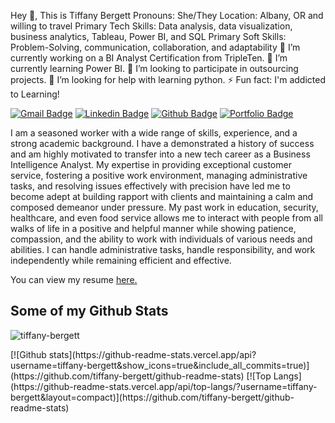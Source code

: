 Hey 👋, This is Tiffany Bergett
Pronouns: She/They
Location: Albany, OR and willing to travel
Primary Tech Skills: Data analysis, data visualization, business analytics, Tableau, Power BI, and SQL
Primary Soft Skills: Problem-Solving, communication, collaboration, and adaptability
🔭 I’m currently working on a BI Analyst Certification from TripleTen.
🌱 I’m currently learning Power BI.
👯 I’m looking to participate in outsourcing projects.
🤔 I’m looking for help with learning python.
⚡ Fun fact: I'm addicted to Learning!

[![Gmail Badge](https://img.shields.io/badge/-tifcpic@gmail.com-c14438?style=flat&logo=Gmail&logoColor=white&link=mailto:tifcpic@gmail.com)](mailto:tifcpic@gmail.com) 
[![Linkedin Badge](https://img.shields.io/badge/-www.linkedin.com/in/tiffanycbergett-0072b1?style=flat&logo=Linkedin&logoColor=white&link=https://www.linkedin.com/in/www.linkedin.com/in/tiffanycbergett/)](https://www.linkedin.com/in/www.linkedin.com/in/tiffanycbergett/)
[![Github Badge](https://img.shields.io/badge/-tiffany-bergett-grey?style=flat&logo=github&logoColor=white&link=https://github.com/tiffany-bergett/)](https://www.github.com/tiffany-bergett/)
[![Portfolio Badge](https://img.shields.io/badge/portfolio-web-blue?style=flat&link=HERE/)](HERE/)
<p align='left'>I am a seasoned worker with a wide range of skills, experience, and a strong academic background. I have a demonstrated a history of success and am highly motivated to transfer into a new tech career as a Business Intelligence Analyst. My expertise in providing exceptional customer service, fostering a positive work environment, managing administrative tasks, and resolving issues effectively with precision have led me to become adept at building rapport with clients and maintaining a calm and composed demeanor under pressure. My past work in education, security, healthcare, and even food service allows me to interact with people from all walks of life in a positive and helpful manner while showing patience, compassion, and the ability to work with individuals of various needs and abilities. I can handle administrative tasks, handle responsibility, and work independently while remaining efficient and effective.</p><p align='left'>

You can view my resume <a href='https://docs.google.com/document/d/14roiaExn3BnWvwgDC67wgTCAyJsd6_l0oQvsh9w52dE/edit?usp=sharing ' target=_blank><u>here</u>.</a></p>

## Some of my Github Stats
<p align=left> <img src=https://komarev.com/ghpvc/?username=tiffany-bergett alt=tiffany-bergett /> </p>
[![Github stats](https://github-readme-stats.vercel.app/api?username=tiffany-bergett&show_icons=true&include_all_commits=true)](https://github.com/tiffany-bergett/github-readme-stats)
[![Top Langs](https://github-readme-stats.vercel.app/api/top-langs/?username=tiffany-bergett&layout=compact)](https://github.com/tiffany-bergett/github-readme-stats)
